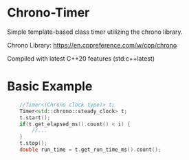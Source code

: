 # Chrono-Timer
Simple template-based class timer utilizing the chrono library.

Chrono Library: https://en.cppreference.com/w/cpp/chrono

Compiled with latest C++20 features (std:c++latest)

# Basic Example
```C++
	//Timer<(Chrono clock type)> t;
	Timer<std::chrono::steady_clock> t;
	t.start();
	if(t.get_elapsed_ms().count() < i) {
		//...
	}
	t.stop();
	double run_time = t.get_run_time_ms().count();
```

